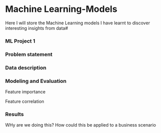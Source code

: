# Machine Learning-Models

Here I will store the Machine Learning models I have learnt to discover interesting insights from data#

### ML Project 1

### Problem statement


### Data description

### Modeling and Evaluation

Feature importance

Feature correlation


### Results

WHy are we doing this?
How could this be applied to a business scenario
